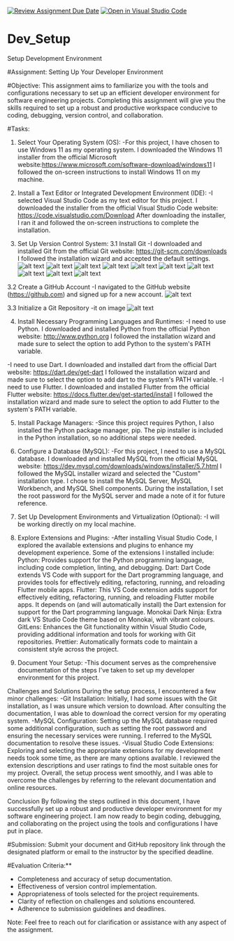 [![Review Assignment Due Date](https://classroom.github.com/assets/deadline-readme-button-22041afd0340ce965d47ae6ef1cefeee28c7c493a6346c4f15d667ab976d596c.svg)](https://classroom.github.com/a/vbnbTt5m)
[![Open in Visual Studio Code](https://classroom.github.com/assets/open-in-vscode-2e0aaae1b6195c2367325f4f02e2d04e9abb55f0b24a779b69b11b9e10269abc.svg)](https://classroom.github.com/online_ide?assignment_repo_id=15278781&assignment_repo_type=AssignmentRepo)
# Dev_Setup
Setup Development Environment

#Assignment: Setting Up Your Developer Environment

#Objective:
This assignment aims to familiarize you with the tools and configurations necessary to set up an efficient developer environment for software engineering projects. Completing this assignment will give you the skills required to set up a robust and productive workspace conducive to coding, debugging, version control, and collaboration.

#Tasks:

1. Select Your Operating System (OS):
   -For this project, I have chosen to use Windows 11 as my operating system. I downloaded the Windows 11 installer from the official Microsoft website:https://www.microsoft.com/software-download/windows11
   I followed the on-screen instructions to install Windows 11 on my machine.

2. Install a Text Editor or Integrated Development Environment (IDE):
   -I selected Visual Studio Code as my text editor for this project. I downloaded the installer from the official Visual Studio Code website: https://code.visualstudio.com/Download
   After downloading the installer, I ran it and followed the on-screen instructions to complete the installation.
3. Set Up Version Control System:
   3.1 Install Git
-I downloaded and installed Git from the official Git website: https://git-scm.com/downloads
I followed the installation wizard and accepted the default settings.
![alt text](<image/git installation 1.png>)
![alt text](<image/git installation 2.png>)
![alt text](<image/git installation 3.png>)
![alt text](<image/git installation 4.png>)
![alt text](<image/git installation 5.png>)
![alt text](<image/git installation 6.png>)
![alt text](<image/git installation 7.png>)
![alt text](<image/git installation 8.png>)
![alt text](<image/git installation 9.png>)
![alt text](<image/git installation 10.png>)

3.2 Create a GitHub Account
-I navigated to the GitHub website (https://github.com) and signed up for a new account.
![alt text](<image/GitHub Account.png>)

3.3 Initialize a Git Repository
-it on image
![alt text](<image/Initialize a Git Repository.png>)

4. Install Necessary Programming Languages and Runtimes:
  -I need to use Python. I downloaded and installed Python from the official Python website:
http://www.python.org
I followed the installation wizard and made sure to select the option to add Python to the system's PATH variable.

 -I need to use Dart. I downloaded and installed dart from the official Dart website:
 https://dart.dev/get-dart
 I followed the installation wizard and made sure to select the option to add dart to the system's PATH variable.
 -I need to use Flutter. I downloaded and installed Flutter from the official Flutter website:
  https://docs.flutter.dev/get-started/install
 I followed the installation wizard and made sure to select the option to add Flutter to the system's PATH variable.


5. Install Package Managers:
   -Since this project requires Python, I also installed the Python package manager, pip. The pip installer is included in the Python installation, so no additional steps were needed.

6. Configure a Database (MySQL):
   -For this project, I need to use a MySQL database. I downloaded and installed MySQL from the official MySQL website:
    https://dev.mysql.com/downloads/windows/installer/5.7.html
    I followed the MySQL installer wizard and selected the "Custom" installation type. I chose to install the MySQL Server, MySQL Workbench, and MySQL Shell components.
    During the installation, I set the root password for the MySQL server and made a note of it for future reference.

7. Set Up Development Environments and Virtualization (Optional):
    -I will be working directly on my local machine.

8. Explore Extensions and Plugins:
   -After installing Visual Studio Code, I explored the available extensions and plugins to enhance my development experience. Some of the extensions I installed include:
Python: Provides support for the Python programming language, including code completion, linting, and debugging.
Dart: Dart Code extends VS Code with support for the Dart programming language, and provides tools for effectively editing, refactoring, running, and reloading Flutter mobile apps.
Flutter: This VS Code extension adds support for effectively editing, refactoring, running, and reloading Flutter mobile apps. It depends on (and will automatically install) the Dart extension for support for the Dart programming language.
Monokai Dark Ninja: Extra dark VS Studio Code theme based on Monokai, with vibrant colours.
GitLens: Enhances the Git functionality within Visual Studio Code, providing additional information and tools for working with Git repositories.
Prettier: Automatically formats code to maintain a consistent style across the project.

9. Document Your Setup:
    -This document serves as the comprehensive documentation of the steps I've taken to set up my developer environment for this project.
 
 Challenges and Solutions
During the setup process, I encountered a few minor challenges:
-Git Installation: Initially, I had some issues with the Git installation, as I was unsure which version to download. After consulting the documentation, I was able to download the correct version for my operating system.
-MySQL Configuration: Setting up the MySQL database required some additional configuration, such as setting the root password and ensuring the necessary services were running. I referred to the MySQL documentation to resolve these issues.
-Visual Studio Code Extensions: Exploring and selecting the appropriate extensions for my development needs took some time, as there are many options available. I reviewed the extension descriptions and user ratings to find the most suitable ones for my project.
Overall, the setup process went smoothly, and I was able to overcome the challenges by referring to the relevant documentation and online resources.

Conclusion
By following the steps outlined in this document, I have successfully set up a robust and productive developer environment for my software engineering project. I am now ready to begin coding, debugging, and collaborating on the project using the tools and configurations I have put in place.

#Submission:
Submit your document and GitHub repository link through the designated platform or email to the instructor by the specified deadline.

#Evaluation Criteria:**
- Completeness and accuracy of setup documentation.
- Effectiveness of version control implementation.
- Appropriateness of tools selected for the project requirements.
- Clarity of reflection on challenges and solutions encountered.
- Adherence to submission guidelines and deadlines.

Note: Feel free to reach out for clarification or assistance with any aspect of the assignment.
